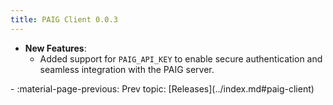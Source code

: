 ```yaml
---
title: PAIG Client 0.0.3
---
```


- **New Features**:
    - Added support for `PAIG_API_KEY` to enable secure authentication and seamless integration with the PAIG server.

<div class="grid cards" markdown>
-  :material-page-previous: Prev topic: [Releases](../index.md#paig-client)
</div>